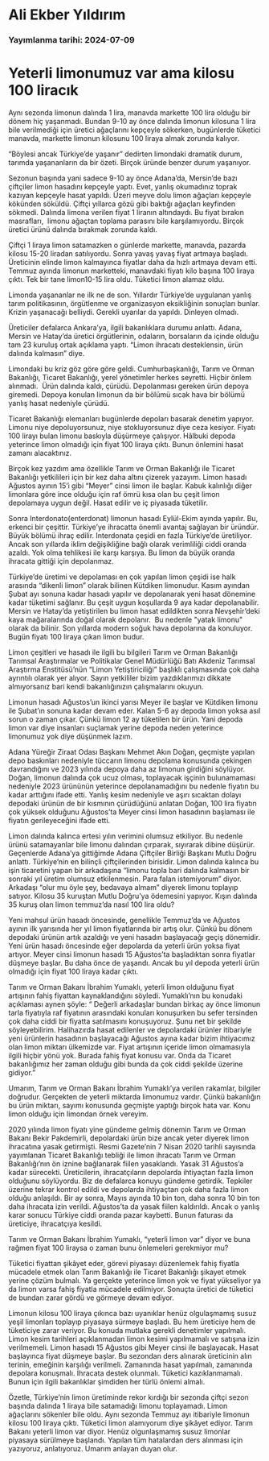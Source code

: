 # Ali Ekber Yıldırım

### Yayımlanma tarihi: 2024-07-09

# Yeterli limonumuz var ama kilosu 100 liracık

Aynı sezonda limonun dalında 1 lira, manavda markette 100 lira olduğu bir dönem hiç yaşanmadı. Bundan 9-10 ay önce dalında limonun kilosuna 1 lira bile verilmediği için üretici ağaçlarını kepçeyle sökerken, bugünlerde tüketici manavda, markette limonun kilosunu 100 liraya almak zorunda kalıyor.

“Böylesi ancak Türkiye’de yaşanır” dedirten limondaki dramatik durum, tarımda yaşananların da bir özeti. Birçok üründe benzer durum yaşanıyor.

Sezonun başında yani sadece 9-10 ay önce Adana’da, Mersin’de bazı çiftçiler limon hasadını kepçeyle yaptı. Evet, yanlış okumadınız toprak kazıyan kepçeyle hasat yapıldı. Üzeri meyve dolu limon ağaçları kepçeyle kökünden söküldü. Çiftçi yıllarca gözü gibi baktığı ağaçları keyfinden sökmedi. Dalında limona verilen fiyat 1 liranın altındaydı. Bu fiyat bırakın masrafları,  limonu ağaçtan toplama parasını bile karşılamıyordu. Birçok üretici ürünü dalında bırakmak zorunda kaldı.

Çiftçi 1 liraya limon satamazken o günlerde markette, manavda, pazarda kilosu 15-20 liradan satılıyordu. Sonra yavaş yavaş fiyat artmaya başladı. Üreticinin elinde limon kalmayınca fiyatlar daha da hızlı artmaya devam etti. Temmuz ayında limonun marketteki, manavdaki fiyatı kilo başına 100 liraya çıktı. Tek bir tane limon10-15 lira oldu. Tüketici limon alamaz oldu.

Limonda yaşananlar ne ilk ne de son. Yıllardır Türkiye’de uygulanan yanlış tarım politikasının, örgütlenme ve organizasyon eksikliğinin sonuçları bunlar. Krizin yaşanacağı belliydi. Gerekli uyarılar da yapıldı. Dinleyen olmadı.

Üreticiler defalarca Ankara’ya, ilgili bakanlıklara durumu anlattı. Adana, Mersin ve Hatay’da üretici örgütlerinin, odaların, borsaların da içinde olduğu tam 23 kuruluş ortak açıklama yaptı. “Limon ihracatı desteklensin, ürün dalında kalmasın” diye.

Limondaki bu kriz göz göre göre geldi. Cumhurbaşkanlığı, Tarım ve Orman Bakanlığı, Ticaret Bakanlığı, yerel yönetimler herkes seyretti. Hiçbir önlem alınmadı.  Ürün dalında kaldı, çürüdü. Depolanması gereken ürün depoya giremedi. Depoya konulan limonun da bir bölümü sıcak hava bir bölümü yanlış hasat nedeniyle çürüdü.

Ticaret Bakanlığı elemanları bugünlerde depoları basarak denetim yapıyor. Limonu niye depoluyorsunuz, niye stokluyorsunuz diye ceza kesiyor. Fiyatı 100 lirayı bulan limonu baskıyla düşürmeye çalışıyor. Hâlbuki depoda yeterince limon olmadığı için fiyat 100 liraya çıktı. Bunun önlemini hasat zamanı alacaktınız.

Birçok kez yazdım ama özellikle Tarım ve Orman Bakanlığı ile Ticaret Bakanlığı yetkilileri için bir kez daha altını çizerek yazayım. Limon hasadı Ağustos ayının 15’i gibi “Meyer” cinsi limon ile başlar. Kabuk kalınlığı diğer limonlara göre ince olduğu için raf ömrü kısa olan bu çeşit limon depolamaya uygun değil. Hasat edilir ve iç piyasada tüketilir.

Sonra Interdonato(enterdonat) limonun hasadı Eylül-Ekim ayında yapılır. Bu, erkenci bir çeşittir. Türkiye’ye ihracatta önemli avantaj sağlayan bir üründür. Büyük bölümü ihraç edilir. Interdonata çeşidi en fazla Türkiye’de üretiliyor. Ancak son yıllarda iklim değişikliğine bağlı olarak verimliliği ciddi oranda azaldı. Yok olma tehlikesi ile karşı karşıya. Bu limon da büyük oranda ihracata gittiği için depolanmaz.

Türkiye’de üretimi ve depolaması en çok yapılan limon çeşidi ise halk arasında “dikenli limon” olarak bilinen Kütdiken limonudur. Kasım ayından Şubat ayı sonuna kadar hasadı yapılır ve depolanarak yeni hasat dönemine kadar tüketimi sağlanır. Bu çeşit uygun koşullarda 9 aya kadar depolanabilir. Mersin ve Hatay’da yetiştirilen bu limon hasat edildikten sonra Nevşehir’deki kaya mağaralarında doğal olarak depolanır.  Bu nedenle "yatak limonu" olarak da bilinir. Son yıllarda modern soğuk hava depolarına da konuluyor. Bugün fiyatı 100 liraya çıkan limon budur.

Limon çeşitleri ve hasadı ile ilgili bu bilgileri Tarım ve Orman Bakanlığı Tarımsal Araştırmalar ve Politikalar Genel Müdürlüğü Batı Akdeniz Tarımsal Araştırma Enstitüsü’nün “Limon Yetiştiriciliği” başlıklı çalışmasında çok daha ayrıntılı olarak yer alıyor. Sayın yetkililer bizim yazdıklarımızı dikkate almıyorsanız bari kendi bakanlığınızın çalışmalarını okuyun.

Limonun hasadı Ağustos’un ikinci yarısı Meyer ile başlar ve Kütdiken limonu ile Şubat’ın sonuna kadar devam eder. Kalan 5-6 ay depoda limon yoksa asıl sorun o zaman çıkar. Çünkü limon 12 ay tüketilen bir ürün. Yani depoda limon var diye insanları suçlamak yerine depoda neden yeterince limonumuz yok diye düşünmek lazım.

Adana Yüreğir Ziraat Odası Başkanı Mehmet Akın Doğan, geçmişte yapılan depo baskınları nedeniyle tüccarın limonu depolama konusunda çekingen davrandığını ve 2023 yılında depoya daha az limonun girdiğini söylüyor. Doğan, limonun dalında çok ucuz olması, toplayacak işçinin bulunamaması nedeniyle 2023 ürününün yeterince depolanamadığını bu nedenle fiyatın bu kadar arttığını ifade etti. Yanlış kesim nedeniyle ve aşırı sıcaktan dolayı depodaki ürünün de bir kısmının çürüdüğünü anlatan Doğan, 100 lira fiyatın çok yüksek olduğunu Ağustos’ta Meyer cinsi limon hasadının başlaması ile fiyatın gerileyeceğini ifade etti.

Limon dalında kalınca ertesi yılın verimini olumsuz etkiliyor. Bu nedenle ürünü satamayanlar bile limonu dalından çırparak, sıyırarak dibine düşürür. Geçenlerde Adana’ya gittiğimde Adana Çiftçiler Birliği Başkanı Mutlu Doğru anlattı. Türkiye’nin en bilinçli çiftçilerinden birisidir. Limon dalında kalınca bu işin ticaretini yapan bir arkadaşına “limonu topla bari dalında kalmasın bir sonraki yıl üretim olumsuz etkilenmesin. Para falan istemiyorum” diyor. Arkadaşı “olur mu öyle şey, bedavaya almam” diyerek limonu toplayıp satıyor. Kilosu 35 kuruştan Mutlu Doğru’ya ödemesini yapıyor. Kışın dalında 35 kuruş olan limon temmuz’da nasıl 100 lira oldu?

Yeni mahsul ürün hasadı öncesinde, genellikle Temmuz’da ve Ağustos ayının ilk yarısında her yıl limon fiyatlarında bir artış olur. Çünkü bu dönem depodaki ürünün artık azaldığı ve yeni hasadın başlayacağı geçiş dönemidir. Yeni ürün hasadı öncesinde eğer depolarda da yeterli ürün yoksa fiyat artıyor. Meyer cinsi limonun hasadı 15 Ağustos’ta başladıktan sonra fiyatlar düşmeye başlar. Bu daha önce de yaşandı. Ancak bu yıl depoda yeterli ürün olmadığı için fiyat 100 liraya kadar çıktı.

Tarım ve Orman Bakanı İbrahim Yumaklı, yeterli limon olduğunu fiyat artışının fahiş fiyattan kaynaklandığını söyledi. Yumaklı’nın bu konudaki açıklaması aynen şöyle: “ Değerli arkadaşlar bundan birkaç ay önce limonun tarla fiyatıyla raf fiyatının arasındaki konuları konuşurken bu sefer tersinden çok daha ciddi bir fiyatta satılmasını konuşuyoruz. Şunu net bir şekilde söyleyebilirim. Halihazırda hasat edilenler ve depolardaki ürünler itibariyle yeni ürünlerin hasadının başlayacağı Ağustos ayına kadar bizim ihtiyacımız olan limon miktarı ülkemizde var. Fiyat artışının içeride limon olmamasıyla ilgili hiçbir yönü yok. Burada fahiş fiyat konusu var. Onda da Ticaret bakanlığımız her zaman olduğu gibi bunda da çok ciddi şekilde üzerine gidiyor.”

Umarım, Tarım ve Orman Bakanı İbrahim Yumaklı’ya verilen rakamlar, bilgiler doğrudur. Gerçekten de yeterli miktarda limonumuz vardır. Çünkü bakanlığın bu ürün miktarı, sayımı konusunda geçmişte yaptığı birçok hata var. Konu limon olduğu için limondan örnek vereyim.

2020 yılında limon fiyatı yine gündeme gelmiş dönemin Tarım ve Orman Bakanı Bekir Pakdemirli, depolardaki ürün bize ancak yeter diyerek limon ihracatına yasak getirmişti. Resmi Gazete’nin 7 Nisan 2020 tarihli sayısında yayımlanan Ticaret Bakanlığı tebliği ile limon ihracatı Tarım ve Orman Bakanlığı’nın ön iznine bağlanarak fiilen yasaklandı. Yasak 31 Ağustos’a kadar sürecekti. Üreticilerin, ihracatçıların depolarda ihtiyaçtan fazla limon olduğunu söylüyordu. Biz de defalarca konuyu gündeme getirdik. Tepkiler üzerine tekrar kontrol edildi ve depolarda ihtiyaçtan çok daha fazla limon olduğu anlaşıldı. Bir ay sonra, Mayıs ayında 10 bin ton, daha sonra 10 bin ton daha ihracata izin verildi. Ağustos’ta da yasak fiilen kaldırıldı. Ancak o yanlış karar sonucu Türkiye ciddi oranda pazar kaybetti. Bunun faturası da üreticiye, ihracatçıya kesildi.

Tarım ve Orman Bakanı İbrahim Yumaklı, “yeterli limon var” diyor ve buna rağmen fiyat 100 liraysa o zaman bunu önlemeleri gerekmiyor mu?

Tüketici fiyattan şikâyet eder, görevi piyasayı düzenlemek fahiş fiyatla mücadele etmek olan Tarım Bakanlığı ile Ticaret Bakanlığı şikayet etmek yerine çözüm bulmalı. Ya gerçekte yeterince limon yok ve fiyat yükseliyor ya da limon varsa fahiş fiyatla mücadele edilmiyor. Sonuçta üretici de tüketici de bundan zarar gördü ve görmeye devam ediyor.

Limonun kilosu 100 liraya çıkınca bazı uyanıklar henüz olgulaşmamış susuz yeşil limonları toplayıp piyasaya sürmeye başladı. Bu hem üreticiye hem de tüketiciye zarar veriyor. Bu konuda mutlaka gerekli denetimler yapılmalı. Limon kesim tarihleri açıklanmadan limon kesimi yapılmamalı ve satışına izin verilmemeli. Limon hasadı 15 Ağustos gibi Meyer cinsi ile başlayacak. Hasat başlayınca fiyat düşmeye başlar. Bu sezondan ders alınarak üreticinin alın terinin, emeğinin karşılığı verilmeli. Zamanında hasat yapılmalı, zamanında depolara konuşmalı. İhracata destek olunmalı. Tüketici kazıklanmamalı. Bunun için ilgili bakanlıklar şimdiden her türlü önlemi almalı.

Özetle, Türkiye’nin limon üretiminde rekor kırdığı bir sezonda çiftçi sezon başında dalında 1 liraya bile satamadığı limonu toplayamadı. Limon ağaçlarını sökenler bile oldu. Aynı sezonda Temmuz ayı itibariyle limonun kilosu 100 liraya çıktı. Tüketici limon alamıyorum diye şikâyet ediyor. Tarım Bakanı yeterli limon var diyor. Henüz olgunlaşmamış susuz limonlar piyasaya sürülmeye başlandı. Yapılan tüm hatalardan ders alınması için yazıyoruz, anlatıyoruz. Umarım anlayan duyan olur.

